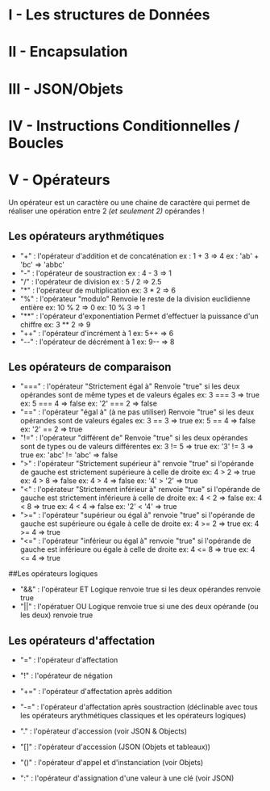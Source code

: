# I - Les structures de Données


# II - Encapsulation


# III - JSON/Objets


# IV - Instructions Conditionnelles / Boucles


# V - Opérateurs
Un opérateur est un caractère ou une chaine de caractère qui permet de réaliser une opération entre 2 _(et seulement 2)_ opérandes !

## Les opérateurs arythmétiques

* "+" : l'opérateur d'addition et de concaténation
	ex : 1 + 3 => 4
	ex : 'ab' + 'bc' => 'abbc'
* "-" : l'opérateur de soustraction
	ex : 4 - 3 => 1
* "/" : l'opérateur de division
	ex : 5 / 2 => 2.5
* "\*" : l'opérateur de multiplication
	ex: 3 \* 2 => 6
* "%" : l'opérateur "modulo"
	Renvoie le reste de la division euclidienne entière
	ex: 10 % 2 => 0
	ex: 10 % 3 => 1
* "\*\*" : l'opérateur d'exponentiation
	Permet d'effectuer la puissance d'un chiffre
	ex: 3 ** 2 => 9
* "++" : l'opérateur d'incrément à 1
	ex: 5++ => 6
* "--" : l'opérateur de décrément à 1
	ex: 9-- => 8

## Les opérateurs de comparaison

* "===" : l'opérateur "Strictement égal à"
	Renvoie "true" si les deux opérandes sont de même types et de valeurs égales
	ex: 3 === 3 => true
	ex: 5 === 4 => false
	ex: '2' === 2 => false
* "==" : l'opérateur "égal à" (à ne pas utiliser)
	Renvoie "true" si les deux opérandes sont de valeurs égales
	ex: 3 == 3 => true
	ex: 5 == 4 => false
	ex: '2' == 2 => true
* "!=" : l'opérateur "différent de"
	Renvoie "true" si les deux opérandes sont de types ou de valeurs différentes
	ex: 3 != 5 => true
	ex: '3' != 3 => true
	ex: 'abc' != 'abc' => false
* ">" : l'opérateur "Strictement supérieur à"
	renvoie "true" si l'opérande de gauche est strictement supérieure à celle de droite
	ex: 4 > 2 => true
	ex: 4 > 8 => false
	ex: 4 > 4 => false
	ex: '4' > '2' => true
* "<" : l'opérateur "Strictement inférieur à"
	renvoie "true" si l'opérande de gauche est strictement inférieure à celle de droite
	ex: 4 < 2 => false
	ex: 4 < 8 => true
	ex: 4 < 4 => false
	ex: '2' < '4' => true
* ">=" : l'opérateur "supérieur ou égal à"
	renvoie "true" si l'opérande de gauche est supérieure ou égale à celle de droite
	ex: 4 >= 2 => true
	ex: 4 >= 4 => true
* "<=" : l'opérateur "inférieur ou égal à"
	renvoie "true" si l'opérande de gauche est inférieure ou égale à celle de droite
	ex: 4 <= 8 => true
	ex: 4 <= 4 => true

##Les opérateurs logiques

* "&&" : l'opérateur ET Logique
	renvoie true si les deux opérandes renvoie true
* "||" : l'opératuer OU Logique
	renvoie true si une des deux opérande (ou les deux) renvoie true

## Les opérateurs d'affectation

* "=" : l'opérateur d'affectation
* "!" : l'opérateur de négation
* "+=" : l'opérateur d'affectation après addition
* "-=" : l'opérateur d'affectation après soustraction (déclinable avec tous les opérateurs arythmétiques classiques et les opérateurs logiques)

* "." : l'opérateur d'accession (voir JSON & Objects)
* "[]" : l'opérateur d'accession (JSON (Objets et tableaux))
* "()" : l'opérateur d'appel et d'instanciation (voir Objets)
* ":" : l'opérateur d'assignation d'une valeur à une clé (voir JSON)
